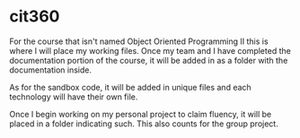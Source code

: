 # cit360

For the course that isn't named Object Oriented Programming II this is where I will
place my working files. Once my team and I have completed the documentation portion
of the course, it will be added in as a folder with the documentation inside.

As for the sandbox code, it will be added in unique files and each technology will
have their own file.

Once I begin working on my personal project to claim fluency, it will be placed in
a folder indicating such. This also counts for the group project.
